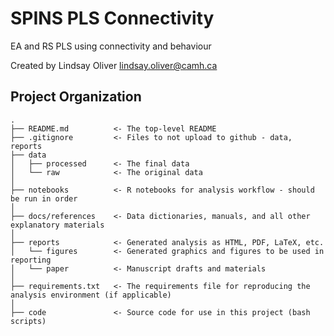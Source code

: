 SPINS PLS Connectivity
===============================================

EA and RS PLS using connectivity and behaviour

Created by Lindsay Oliver lindsay.oliver@camh.ca



Project Organization
-----------------------------------

    .
    ├── README.md          <- The top-level README
    ├── .gitignore         <- Files to not upload to github - data, reports
    ├── data
    │   ├── processed      <- The final data
    │   └── raw            <- The original data
    │
    ├── notebooks          <- R notebooks for analysis workflow - should be run in order
    │
    ├── docs/references    <- Data dictionaries, manuals, and all other explanatory materials
    │
    ├── reports            <- Generated analysis as HTML, PDF, LaTeX, etc.
    │   └── figures        <- Generated graphics and figures to be used in reporting
    │   └── paper          <- Manuscript drafts and materials
    │
    ├── requirements.txt   <- The requirements file for reproducing the analysis environment (if applicable)
    │
    ├── code               <- Source code for use in this project (bash scripts)
